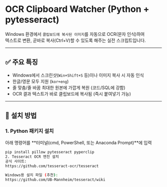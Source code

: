 # OCR Clipboard Watcher (Python + pytesseract)

Windows 환경에서 `클립보드에 복사된 이미지`를 자동으로 OCR(문자 인식)하여  
텍스트로 변환, 곧바로 복사(Ctrl+V)할 수 있도록 해주는 실전 스크립트입니다.

---

## ✅ 주요 특징

- Windows에서 스크린샷(`Win+Shift+S` 등)이나 이미지 복사 시 자동 인식
- 한글/영문 모두 지원 (`kor+eng`)
- 줄 맞춤/줄 바꿈 최대한 원본에 가깝게 복원 (코드/SQL에 강함)
- OCR 결과 텍스트가 바로 클립보드에 복사됨 (즉시 붙여넣기 가능)

---

## 🚩 설치 방법

### 1. Python 패키지 설치

아래 명령어를 **터미널(cmd, PowerShell, 또는 Anaconda Prompt)**에 입력

```bash
pip install pillow pytesseract pyperclip
2. Tesseract OCR 엔진 설치
공식 사이트:
https://github.com/tesseract-ocr/tesseract

Windows용 설치 파일 (추천):
https://github.com/UB-Mannheim/tesseract/wiki
